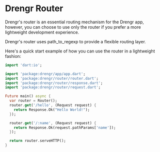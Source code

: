 # Drengr Router

Drengr's router is an essential routing mechanism for the Drengr app, however, you can choose
to use only the router if you prefer a more lightweight development experience.

Drengr's router uses path\_to\_regexp to provide a flexible routing layer.

Here's a quick start example of how you can use the router in a lightweight fashion:

```dart
import 'dart:io';

import 'package:drengr/app/app.dart';
import 'package:drengr/router/router.dart';
import 'package:drengr/router/response.dart';
import 'package:drengr/router/request.dart';

Future main() async {
  var router = Router();
  router.get('/hello', (Request request) {
    return Response.Ok("Hello World!");
  });

  router.get('/:name', (Request request) {
    return Response.Ok(request.pathParams['name']);
  });

  return router.serveHTTP();
}
```

